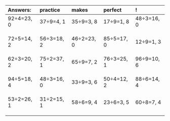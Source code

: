 | Answers: | practice | makes | perfect | ! |
| :--- | :--- | :--- | :--- | :--- |
| 92÷4=23, 0 | 37÷9=4, 1 | 35÷9=3, 8 | 17÷9=1, 8 | 48÷3=16, 0 | 
|   |   |   |   |   | 
|   |   |   |   |   | 
|   |   |   |   |   | 
| 72÷5=14, 2 | 56÷3=18, 2 | 46÷2=23, 0 | 85÷5=17, 0 | 12÷9=1, 3 | 
|   |   |   |   |   | 
|   |   |   |   |   | 
|   |   |   |   |   | 
| 62÷3=20, 2 | 75÷2=37, 1 | 65÷9=7, 2 | 76÷3=25, 1 | 96÷9=10, 6 | 
|   |   |   |   |   | 
|   |   |   |   |   | 
|   |   |   |   |   | 
| 94÷5=18, 4 | 48÷3=16, 0 | 33÷9=3, 6 | 50÷4=12, 2 | 88÷6=14, 4 | 
|   |   |   |   |   | 
|   |   |   |   |   | 
|   |   |   |   |   | 
| 53÷2=26, 1 | 31÷2=15, 1 | 58÷6=9, 4 | 23÷6=3, 5 | 60÷8=7, 4 | 
|   |   |   |   |   | 
|   |   |   |   |   | 
|   |   |   |   |   | 
